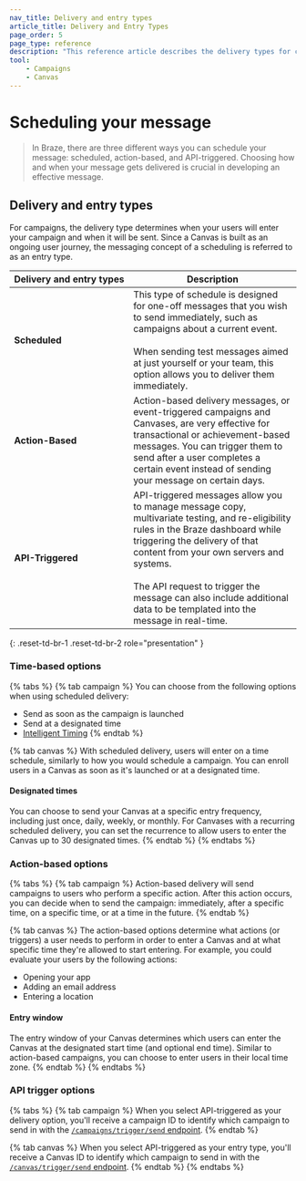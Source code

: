 ```yaml
---
nav_title: Delivery and entry types
article_title: Delivery and Entry Types
page_order: 5
page_type: reference
description: "This reference article describes the delivery types for campaigns, entry types for Canvases, and the time-based features when setting up a campaign or Canvas."
tool:
    - Campaigns
    - Canvas
---
```


# Scheduling your message

> In Braze, there are three different ways you can schedule your message: scheduled, action-based, and API-triggered. Choosing how and when your message gets delivered is crucial in developing an effective message. 

## Delivery and entry types

For campaigns, the delivery type determines when your users will enter your campaign and when it will be sent. Since a Canvas is built as an ongoing user journey, the messaging concept of a scheduling is referred to as an entry type.

| Delivery<nobr> and entry types | Description                                                                                                                                                                                                                                                                                                                                      |
|---------------------|--------------------------------------------------------------------------------------------------------------------------------------------------------------------------------------------------------------------------------------------------------------------------------------------------------------------------------------------------|
| **Scheduled**       | This type of schedule is designed for one-off messages that you wish to send immediately, such as campaigns about a current event. <br><br>When sending test messages aimed at just yourself or your team, this option allows you to deliver them immediately.                                                                                   |
| **Action-Based**    | Action-based delivery messages, or event-triggered campaigns and Canvases, are very effective for transactional or achievement-based messages. You can trigger them to send after a user completes a certain event instead of sending your message on certain days.                                                                                           |
| **API-Triggered**   | API-triggered messages allow you to manage message copy, multivariate testing, and re-eligibility rules in the Braze dashboard while triggering the delivery of that content from your own servers and systems. <br><br>The API request to trigger the message can also include additional data to be templated into the message in real-time. |
{: .reset-td-br-1 .reset-td-br-2 role="presentation" }

### Time-based options

{% tabs %}
{% tab campaign %}
You can choose from the following options when using scheduled delivery:

- Send as soon as the campaign is launched
- Send at a designated time
- [Intelligent Timing]({{site.baseurl}}/user_guide/brazeai/intelligence/intelligent_timing/)
{% endtab %}

{% tab canvas %}
With scheduled delivery, users will enter on a time schedule, similarly to how you would schedule a campaign. You can enroll users in a Canvas as soon as it's launched or at a designated time.

#### Designated times

You can choose to send your Canvas at a specific entry frequency, including just once, daily, weekly, or monthly. For Canvases with a recurring scheduled delivery, you can set the recurrence to allow users to enter the Canvas up to 30 designated times.
{% endtab %}
{% endtabs %}

### Action-based options

{% tabs %}
{% tab campaign %}
Action-based delivery will send campaigns to users who perform a specific action. After this action occurs, you can decide when to send the campaign: immediately, after a specific time, on a specific time, or at a time in the future.
{% endtab %}

{% tab canvas %}
The action-based options determine what actions (or triggers) a user needs to perform in order to enter a Canvas and at what specific time they're allowed to start entering. For example, you could evaluate your users by the following actions:

- Opening your app
- Adding an email address
- Entering a location

#### Entry window

The entry window of your Canvas determines which users can enter the Canvas at the designated start time (and optional end time). Similar to action-based campaigns, you can choose to enter users in their local time zone.
{% endtab %}
{% endtabs %}

### API trigger options

{% tabs %}
{% tab campaign %}
When you select API-triggered as your delivery option, you'll receive a campaign ID to identify which campaign to send in with the [`/campaigns/trigger/send` endpoint]({{site.baseurl}}/api/endpoints/messaging/send_messages/post_send_triggered_campaigns/#prerequisites). 
{% endtab %}

{% tab canvas %}
When you select API-triggered as your entry type, you'll receive a Canvas ID to identify which campaign to send in with the [`/canvas/trigger/send` endpoint]({{site.baseurl}}/api/endpoints/messaging/send_messages/post_send_triggered_canvases).
{% endtab %}
{% endtabs %}
